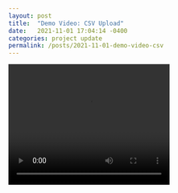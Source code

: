```yaml
---
layout: post
title:  "Demo Video: CSV Upload"
date:   2021-11-01 17:04:14 -0400
categories: project update
permalink: /posts/2021-11-01-demo-video-csv
---
```


<video width="320" height="240" controls>
  <source src="{{ site.baseurl }}/images/zoom_2.mp4" type="video/mp4">
Your browser does not support the video tag.
</video> 
